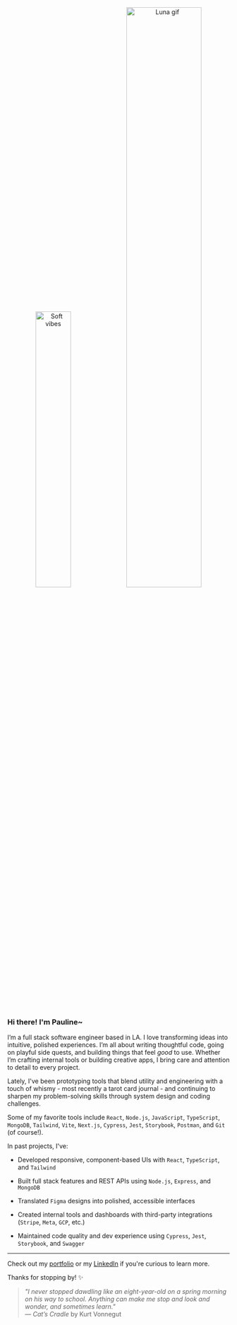 <p align="center" style="margin: 0; padding: 0;">
 <img src="https://i.pinimg.com/736x/62/76/d4/6276d4cb017330fa09694faf1e64ba24.jpg" alt="Soft vibes" width="40%" style="display: inline-block; margin: 0; padding: 0;"/>
  <img src="https://media1.tenor.com/m/BnIPE5qUprgAAAAd/luna-sailor-moon.gif" alt="Luna gif" width="58%" style="display: inline-block; margin: 0; padding: 0;"/>
</p>

### Hi there! I'm Pauline~ 

I’m a full stack software engineer based in LA. I love transforming ideas into intuitive, polished experiences. I’m all about writing thoughtful code, going on playful side quests, and building things that feel *good* to use. Whether I’m crafting internal tools or building creative apps, I bring care and attention to detail to every project.

Lately, I've been prototyping tools that blend utility and engineering with a touch of whismy - most recently a tarot card journal - and continuing to sharpen my problem-solving skills through system design and coding challenges.

Some of my favorite tools include `React`, `Node.js`, `JavaScript`, `TypeScript`, `MongoDB`, `Tailwind`, `Vite`, `Next.js`, `Cypress`, `Jest`, `Storybook`, `Postman`, and `Git` (of course!).

In past projects, I've:

- Developed responsive, component-based UIs with `React`, `TypeScript`, and `Tailwind`

- Built full stack features and REST APIs using `Node.js`, `Express`, and `MongoDB`

- Translated `Figma` designs into polished, accessible interfaces

- Created internal tools and dashboards with third-party integrations (`Stripe`, `Meta`, `GCP`, etc.)

- Maintained code quality and dev experience using `Cypress`, `Jest`, `Storybook`, and `Swagger`

---

Check out my [portfolio](https://www.paulineann.me/) or my [LinkedIn](https://www.linkedin.com/in/pauline-ann) if you're curious to learn more.

Thanks for stopping by! ✨

> *"I never stopped dawdling like an eight-year-old on a spring morning on his way to school. Anything can make me stop and look and wonder, and sometimes learn."*  
> — *Cat’s Cradle* by Kurt Vonnegut
